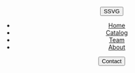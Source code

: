 
<link rel="stylesheet" href="homesite.scss">
<!DOCTYPE html>

<html>
  <head>
    <meta charset="utf-8">
    <meta http-equiv="X-UA-Compatible" content="IE=edge">
    <title>SSVG Co.</title>
    <meta name="description" content="">
    <meta name="viewport" content="width=device-width, initial-scale=1">
    <link rel="stylesheet" href="homesite.css">
  
  </head>
  <body>
    <header>

  <button class="logo">SSVG</button>
      <nav> 
       <ul class="nav_links">
          <li> <a href="#">Home</a></li>
          <li> <a href="#">Catalog</a></li>
          <li> <a href="#">Team</a></li>
          <li> <a href="#">About</a></li>
        </ul>
      </nav> 
        <a class="cta" href="#"><button>Contact</button></a>
    </header>
    
  <script src="" async defer></script>

  </body>
</html>